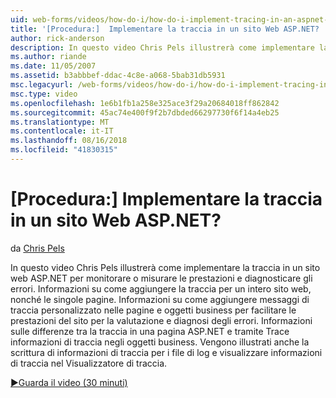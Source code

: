 ```yaml
---
uid: web-forms/videos/how-do-i/how-do-i-implement-tracing-in-an-aspnet-web-site
title: '[Procedura:]  Implementare la traccia in un sito Web ASP.NET? | Microsoft Docs'
author: rick-anderson
description: In questo video Chris Pels illustrerà come implementare la traccia in un sito web ASP.NET per monitorare o misurare le prestazioni e diagnosticare gli errori. Informazioni su come...
ms.author: riande
ms.date: 11/05/2007
ms.assetid: b3abbbef-ddac-4c8e-a068-5bab31db5931
msc.legacyurl: /web-forms/videos/how-do-i/how-do-i-implement-tracing-in-an-aspnet-web-site
msc.type: video
ms.openlocfilehash: 1e6b1fb1a258e325ace3f29a20684018ff862842
ms.sourcegitcommit: 45ac74e400f9f2b7dbded66297730f6f14a4eb25
ms.translationtype: MT
ms.contentlocale: it-IT
ms.lasthandoff: 08/16/2018
ms.locfileid: "41830315"
---
```

<a name="how-do-i--implement-tracing-in-an-aspnet-web-site"></a>[Procedura:]  Implementare la traccia in un sito Web ASP.NET?
====================
da [Chris Pels](https://twitter.com/chrispels)

In questo video Chris Pels illustrerà come implementare la traccia in un sito web ASP.NET per monitorare o misurare le prestazioni e diagnosticare gli errori. Informazioni su come aggiungere la traccia per un intero sito web, nonché le singole pagine. Informazioni su come aggiungere messaggi di traccia personalizzato nelle pagine e oggetti business per facilitare le prestazioni del sito per la valutazione e diagnosi degli errori. Informazioni sulle differenze tra la traccia in una pagina ASP.NET e tramite Trace informazioni di traccia negli oggetti business. Vengono illustrati anche la scrittura di informazioni di traccia per i file di log e visualizzare informazioni di traccia nel Visualizzatore di traccia.

[&#9654;Guarda il video (30 minuti)](https://channel9.msdn.com/Blogs/ASP-NET-Site-Videos/how-do-i-implement-tracing-in-an-aspnet-web-site)
